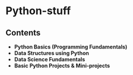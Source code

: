 # Python-stuff

<h2> Contents </h2>
<ul>
    <li> <b> Python Basics (Programming Fundamentals) </b></li>
    <li> <b> Data Structures using Python </b></li>
    <li> <b> Data Science Fundamentals </b></li>
    <li><b> Basic Python Projects & Mini-projects </b></li>
  
  
